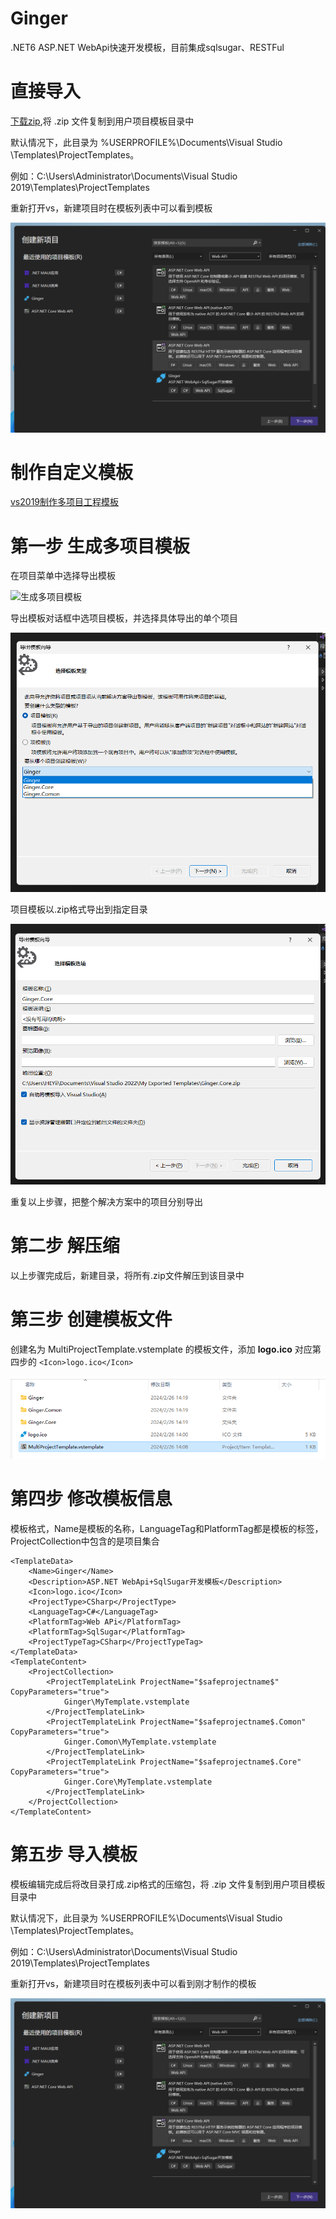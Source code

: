 # Ginger
.NET6 ASP.NET WebApi快速开发模板，目前集成sqlsugar、RESTFul


# 直接导入
[下载zip](https://github.com/CalacalaBoom/Ginger/releases/download/0.2.28/Ginger.zip),将 .zip 文件复制到用户项目模板目录中

默认情况下，此目录为 %USERPROFILE%\Documents\Visual Studio <version>\Templates\ProjectTemplates。

例如：C:\Users\Administrator\Documents\Visual Studio 2019\Templates\ProjectTemplates

重新打开vs，新建项目时在模板列表中可以看到模板

![生成多项目模板](https://raw.githubusercontent.com/CalacalaBoom/Ginger/master/docs/%E5%B1%8F%E5%B9%95%E6%88%AA%E5%9B%BE%202024-02-28%20084816.png)


# 制作自定义模板

[vs2019制作多项目工程模板](https://www.cnblogs.com/Jackie-sky/p/14137070.html)

# 第一步 生成多项目模板
在项目菜单中选择导出模板

![生成多项目模板](https://img2020.cnblogs.com/blog/402798/202012/402798-20201215093706244-1415702468.png)

导出模板对话框中选项目模板，并选择具体导出的单个项目

![生成多项目模板](https://raw.githubusercontent.com/CalacalaBoom/Ginger/master/docs/%E5%B1%8F%E5%B9%95%E6%88%AA%E5%9B%BE%202024-02-28%20084030.png)

项目模板以.zip格式导出到指定目录

![生成多项目模板](https://raw.githubusercontent.com/CalacalaBoom/Ginger/master/docs/%E5%B1%8F%E5%B9%95%E6%88%AA%E5%9B%BE%202024-02-28%20084118.png)

重复以上步骤，把整个解决方案中的项目分别导出



# 第二步 解压缩

以上步骤完成后，新建目录，将所有.zip文件解压到该目录中



# 第三步 创建模板文件
创建名为 MultiProjectTemplate.vstemplate 的模板文件，添加  **logo.ico**  对应第四步的  `<Icon>logo.ico</Icon>`

![生成多项目模板](https://raw.githubusercontent.com/CalacalaBoom/Ginger/master/docs/%E5%B1%8F%E5%B9%95%E6%88%AA%E5%9B%BE%202024-02-28%20084143.png)

# 第四步 修改模板信息
模板格式，Name是模板的名称，LanguageTag和PlatformTag都是模板的标签，ProjectCollection中包含的是项目集合

<VSTemplate Version="2.0.0" Type="ProjectGroup"
    xmlns="http://schemas.microsoft.com/developer/vstemplate/2005">

	<TemplateData>
		<Name>Ginger</Name>
		<Description>ASP.NET WebApi+SqlSugar开发模板</Description>
		<Icon>logo.ico</Icon>
		<ProjectType>CSharp</ProjectType>
		<LanguageTag>C#</LanguageTag>
		<PlatformTag>Web APi</PlatformTag>
		<PlatformTag>SqlSugar</PlatformTag>
		<ProjectTypeTag>CSharp</ProjectTypeTag>
	</TemplateData>
	<TemplateContent>
		<ProjectCollection>
			<ProjectTemplateLink ProjectName="$safeprojectname$" CopyParameters="true">
				Ginger\MyTemplate.vstemplate
			</ProjectTemplateLink>
			<ProjectTemplateLink ProjectName="$safeprojectname$.Comon" CopyParameters="true">
				Ginger.Comon\MyTemplate.vstemplate
			</ProjectTemplateLink>
			<ProjectTemplateLink ProjectName="$safeprojectname$.Core" CopyParameters="true">
				Ginger.Core\MyTemplate.vstemplate
			</ProjectTemplateLink>
		</ProjectCollection>
	</TemplateContent>
</VSTemplate>

# 第五步 导入模板
模板编辑完成后将改目录打成.zip格式的压缩包，将 .zip 文件复制到用户项目模板目录中

默认情况下，此目录为 %USERPROFILE%\Documents\Visual Studio <version>\Templates\ProjectTemplates。

例如：C:\Users\Administrator\Documents\Visual Studio 2019\Templates\ProjectTemplates

重新打开vs，新建项目时在模板列表中可以看到刚才制作的模板

![生成多项目模板](https://raw.githubusercontent.com/CalacalaBoom/Ginger/master/docs/%E5%B1%8F%E5%B9%95%E6%88%AA%E5%9B%BE%202024-02-28%20084816.png)
